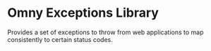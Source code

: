 Omny Exceptions Library
=======================

Provides a set of exceptions to throw from web applications to map consistently to certain status codes.